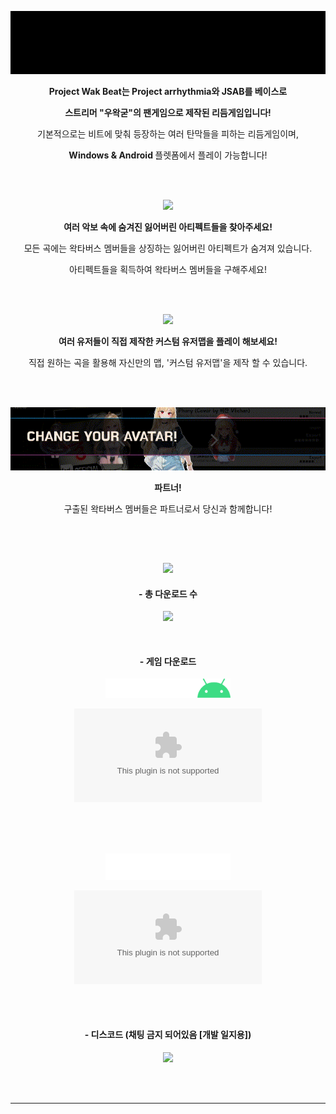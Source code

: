 <div align = "center">
  

</br></br>
  
<img src = "https://github.com/Just-Wak-Beat/Just_Wak_and_Beats/raw/main/imgs/comp1.gif"></br>

  
<b> Project Wak Beat는 Project arrhythmia와 JSAB를 베이스로

스트리머 "우왁굳"의 팬게임으로 제작된 리듬게임입니다! </b>

기본적으로는 비트에 맞춰 등장하는 여러 탄막들을 피하는 리듬게임이며, 

<b> Windows & Android </b> 플렛폼에서 플레이 가능합니다!
  
</br></br>


  
<img src = "https://github.com/Just-Wak-Beat/Just_Wak_and_Beats/blob/main/imgs/comp2.gif"></br>

<b> 여러 악보 속에 숨겨진 잃어버린 아티펙트들을 찾아주세요! </b>

모든 곡에는 왁타버스 멤버들을 상징하는 잃어버린 아티펙트가 숨겨져 있습니다.

아티펙트들을 획득하여 왁타버스 멤버들을 구해주세요!
  
</br></br>


  
<img src = "https://github.com/Just-Wak-Beat/Just_Wak_and_Beats/raw/main/imgs/comp3.gif"></br>

<b> 여러 유저들이 직접 제작한 커스텀 유저맵을 플레이 해보세요! </b>

직접 원하는 곡을 활용해 자신만의 맵, '커스텀 유저맵'을 제작 할 수 있습니다.

</br></br>



  
<img src = "https://github.com/Just-Wak-Beat/Just_Wak_and_Beats/raw/main/imgs/comp4.gif"></br>

<b> 파트너! </b>

구출된 왁타버스 멤버들은 파트너로서 당신과 함께합니다!
  
</br></br>

##

  
<img src = "https://github.com/Just-Wak-Beat/Just_Wak_and_Beats/raw/main/imgs/spr_W.png">

#### - 총 다운로드 수

![](https://img.shields.io/github/downloads/ABER1047/Just_Wak_and_Beats/total?color=866AFF)

</br>


#### - 게임 다운로드 

<img src = "https://github.com/Just-Wak-Beat/Just_Wak_and_Beats/raw/main/imgs/android.png" width = "200px"></br>

[![](https://img.shields.io/github/downloads/ABER1047/Just_Wak_and_Beats/Release1.03/Project.Wak.Beat.release.v1.03.apk?color=98FF6A&label=Download&style=for-the-badge)](https://github.com/Just-Wak-Beat/Project_Wak_Beat/releases/download/Release1.03/Project.Wak.Beat.release.v1.03.apk)


</br></br></br>

<img src = "https://github.com/Just-Wak-Beat/Just_Wak_and_Beats/blob/main/imgs/windows.png" width = "200px"></br>

[![](https://img.shields.io/github/downloads/ABER1047/Just_Wak_and_Beats/Release1.03/Project.Wak.Beat.release.v1.03.zip?color=6AE2FF&label=Download&style=for-the-badge)](https://github.com/Just-Wak-Beat/Project_Wak_Beat/releases/download/Release1.03/Project.Wak.Beat.release.v1.03.zip)

</br></br>

#### - 디스코드 (채팅 금지 되어있음 [개발 일지용])

[![](https://discordapp.com/api/guilds/958378000414568558/embed.png?style=banner2)](https://discord.gg/hzbCTRemqq)

</br></br>


</div>

-----------------------------
##
